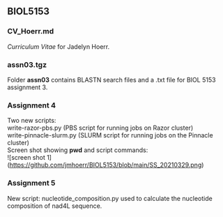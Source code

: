 ## BIOL5153

### CV_Hoerr.md
*Curriculum Vitae* for Jadelyn Hoerr.  
### assn03.tgz  
Folder **assn03** contains BLASTN search files and a .txt file for BIOL 5153 assignment 3.  
### Assignment 4
Two new scripts:  
write-razor-pbs.py (PBS script for running jobs on Razor cluster)  
write-pinnacle-slurm.py (SLURM script for running jobs on the Pinnacle cluster)  
Screen shot showing **pwd** and script commands:  
![screen shot 1] (https://github.com/jmhoerr/BIOL5153/blob/main/SS_20210329.png)  
### Assignment 5
New script: nucleotide_composition.py used to calculate the nucleotide composition of nad4L sequence.  
